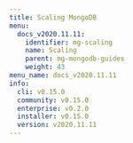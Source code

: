 ```yaml
---
title: Scaling MongoDB
menu:
  docs_v2020.11.11:
    identifier: mg-scaling
    name: Scaling
    parent: mg-mongodb-guides
    weight: 43
menu_name: docs_v2020.11.11
info:
  cli: v0.15.0
  community: v0.15.0
  enterprise: v0.2.0
  installer: v0.15.0
  version: v2020.11.11
---
```


